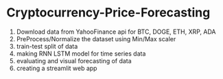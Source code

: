 # Cryptocurrency-Price-Forecasting

1. Download data from YahooFinance api for BTC, DOGE, ETH, XRP, ADA
2. PreProcess/Normalize the dataset using Min/Max scaler
3. train-test split of data
4. making RNN LSTM model for time series data
5. evaluating and visual forecasting of data
6. creating a streamlit web app
